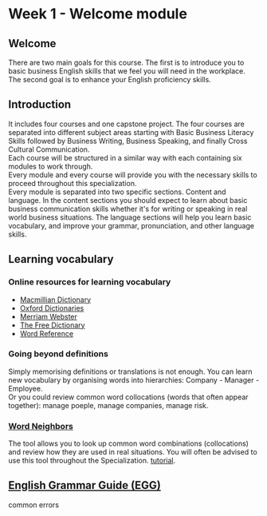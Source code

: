 # Week 1 - Welcome module

## Welcome
There are two main goals for this course. The first is to introduce you to basic business English skills that we feel you will need in the workplace. The second goal is to enhance your English proficiency skills.

## Introduction
It includes four courses and one capstone project. The four courses are separated into different subject areas starting with Basic Business Literacy Skills followed by Business Writing, Business Speaking, and finally Cross Cultural Communication.  
Each course will be structured in a similar way with each containing six modules to work through.  
Every module and every course will provide you with the necessary skills to proceed throughout this specialization.  
Every module is separated into two specific sections. Content and language. In the content sections you should expect to learn about basic business communication skills whether it's for writing or speaking in real world business situations. The language sections will help you learn basic vocabulary, and improve your grammar, pronunciation, and other language skills.  

## Learning vocabulary

### Online resources for learning vocabulary

- [Macmillian Dictionary](http://www.macmillandictionary.com/)
- [Oxford Dictionaries](https://www.oxforddictionaries.com/)
- [Merriam Webster](https://www.merriam-webster.com/)
- [The Free Dictionary](http://www.thefreedictionary.com/)
- [Word Reference](http://www.wordreference.com/)

### Going beyond definitions
Simply memorising definitions or translations is not enough.
You can learn new vocabulary by organising words into hierarchies: Company - Manager - Employee.  
Or you could review common word collocations (words that often appear together):
manage poeple, manage companies, manage risk.

### [Word Neighbors](http://wordneighbors.ust.hk)
The tool allows you to look up common word combinations (collocations) and review how they are used in real situations. You will often be advised to use this tool throughout the Specialization. [tutorial](http://wordneighbors.ust.hk/help/index.html).

## [English Grammar Guide (EGG)](http://egg.ust.hk)
common errors